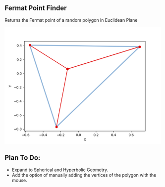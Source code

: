 ## Fermat Point Finder
Returns the Fermat point of a random polygon in Euclidean Plane

<p align="center">
<img src="https://github.com/giopolykra/Fermat_Point/blob/master/fermat_point.png" width="550">
</p>

## Plan To Do:
* Expand to Spherical and Hyperbolic Geometry.
* Add the option of manually adding the vertices of the polygon with the mouse.
